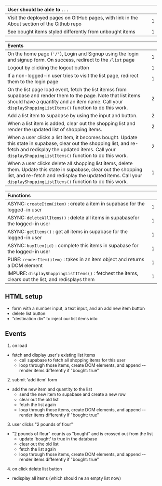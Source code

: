 
| User should be able to . . .                                                         |             |
| :----------------------------------------------------------------------------------- | ----------: |
| Visit the deployed pages on GitHub pages, with link in the About section of the Github repo |    1 |
| See bought items styled differently from unbought items                                   |        1 |

| Events                                                                                |             |
| :----------------------------------------------------------------------------------- | ----------: |
| On the home page (`'/'`), Login and Signup using the login and signup form. On success, redirect to the `/list` page   |        1 |
| Logout by clicking the logout button                                                       |       1 |
| If a non-logged-in user tries to visit the list page, redirect them to the login page     |       1 |
| On the list page load event, fetch the list itemss from supabase and render them to the page. Note that list items should have a quantity and an item name. Call your `displayShoppingListItems()` function to do this work.        |        2 |
| Add a list item to supabase by using the input and button.                                     |        2 |
| When a list item is added, clear out the shopping list and render the updated list of shopping items.       |        2 |
| When a user clicks a list item, it becomes bought. Update this state in supabase, clear out the shopping list, and re-fetch and redisplay the updated items. Call your `displayShoppingListItems()` function to do this work.                |        2 |
| When a user clicks delete all shopping list items, delete them. Update this state in supabase, clear out the shopping list, and re-fetch and redisplay the updated items. Call your `displayShoppingListItems()` function to do this work.               |        1 |


| Functions                                                                                |             |
| :----------------------------------------------------------------------------------- | ----------: |
| ASYNC: `createItem(item)` : create a item in supabase for the logged-in user |1|
| ASYNC: `deleteAllItems()` : delete all items  in supabasefor the logged-in user |1|
| ASYNC: `getItems()` : get all items in supabase for the logged-in user |1|
| ASYNC: `buyItem(id)` : complete this items in supabase for the logged-in user |1|
| PURE: `renderItem(item)` : takes in an item object and returns a DOM element |1|
| IMPURE: `displayShoppingListItems()` : fetchest the items, clears out the list, and redisplays them |1|


## HTML setup

- form with a number input, a text input, and an add new item button
- delete list button
- "destination div" to inject our list items into

## Events
1) on load
  - fetch and display user's existing list items
    - call supabase to fetch all shopping items for this user
    - loop through those items, create DOM elements, and append -- render items differently if "bought: true"
2) submit 'add item' form
  - add the new item and quantity to the list
    - send the new item to supabase and create a new row
    - clear out the old list
    - fetch the list again
    - loop through those items, create DOM elements, and append -- render items differently if "bought: true"
3) user clicks "2 pounds of flour"
  - "2 pounds of flour" counts as "bought" and is crossed out from the list
    - update 'bought' to true in the database
    - clear out the old list
    - fetch the list again
    - loop through those items, create DOM elements, and append -- render items differently if "bought: true"
4) on click delete list button
  - redisplay all items (which should ne an empty list now)
